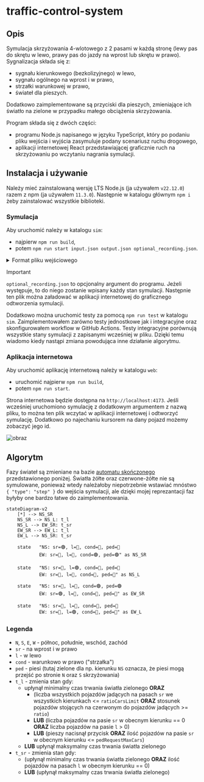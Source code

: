 # traffic-control-system

## Opis

Symulacja skrzyżowania 4-wlotowego z 2 pasami w każdą stronę (lewy pas do skrętu w lewo, prawy pas do jazdy na wprost lub skrętu w prawo). Sygnalizacja składa się z:

- sygnału kierunkowego (bezkolizyjnego) w lewo,
- sygnału ogólnego na wprost i w prawo,
- strzałki warunkowej w prawo,
- świateł dla pieszych.

Dodatkowo zaimplementowane są przyciski dla pieszych, zmieniające ich światło na zielone w przypadku małego obciążenia skrzyżowania.

Program składa się z dwóch części:

- programu Node.js napisanego w języku TypeScript, który po podaniu pliku wejścia i wyjścia zasymuluje podany scenariusz ruchu drogowego,
- aplikacji internetowej React przedstawiającej graficznie ruch na skrzyżowaniu po wczytaniu nagrania symulacji.

## Instalacja i używanie

Należy mieć zainstalowaną wersję LTS Node.js (ja używałem `v22.12.0`) razem z npm (ja używałem `11.3.0`).
Następnie w katalogu głównym `npm i` żeby zainstalować wszystkie biblioteki.

### Symulacja

Aby uruchomić należy w katalogu `sim`:

- najpierw `npm run build`,
- potem `npm run start input.json output.json optional_recording.json`.

<details>
<summary>Format pliku wejściowego</summary>

```jsonc
{
    // Ustawienia algorytmu zmian faz
    // Ten obiekt jest opcjonalny
    "config": {
        "states": {
            "NS_SR": {
                "greenMinCarsThreshold": "number",
                "greenMin": "number",
                "greenMax": "number",
                "ratio": "number",
                "ratioCarsLimit": "number",
            },
            "NS_L": {
                "greenMinCarsThreshold": "number",
                "greenMin": "number",
                "greenMax": "number",
                "ratio": "number",
                "ratioCarsLimit": "number",
            },
            "EW_SR": {
                "greenMinCarsThreshold": "number",
                "greenMin": "number",
                "greenMax": "number",
                "ratio": "number",
                "ratioCarsLimit": "number",
            },
            "NS_L": {
                "greenMinCarsThreshold": "number",
                "greenMin": "number",
                "greenMax": "number",
                "ratio": "number",
                "ratioCarsLimit": "number",
            },
        },
        "pedRequestMaxCars": "number",
    },

    // Lista komend, poniżej przedstawiam wszystkie typy komend
    "commands": [
        {
            "type": "addVehicle",
            "vehicleId": "string",
            "startRoad": "north | south | east | west",
            "endRoad": "north | south | east | west",
        },
        {
            "type": "step",
        },
        // Dodatkowo
        {
            "type": "pedestrianRequest",
            // Po której stronie skrzyżowania pieszy chce przejść (np. north = przechodzi po północnej stronie z zachodu na wschód lub ze wschodu na zachód)
            "crossing": "north | south | east | west",
        },
    ],
}
```

</details>

<!-- prettier-ignore -->
> [!IMPORTANT]
> `optional_recording.json` to opcjonalny argument do programu. Jeżeli występuje, to do niego zostanie wpisany każdy stan symulacji. Następnie ten plik można załadować w aplikacji internetowej do graficznego odtworzenia symulacji.

Dodatkowo można uruchomić testy za pomocą `npm run test` w katalogu `sim`. Zaimplementowałem zarówno testy jednostkowe jak i integracyjne oraz skonfigurowałem workflow w GitHub Actions. Testy integracyjne porównują wszystkie stany symulacji z zapisanymi wcześniej w pliku. Dzięki temu wiadomo kiedy nastąpi zmiana powodująca inne działanie algorytmu.

### Aplikacja internetowa

Aby uruchomić aplikację internetową należy w katalogu `web`:

- uruchomić najpierw `npm run build`,
- potem `npm run start`.

Strona internetowa będzie dostępna na `http://localhost:4173`. Jeśli wcześniej uruchomiono symulację z dodatkowym argumentem z nazwą pliku, to można ten plik wczytać w aplikacji internetowej i odtworzyć symulację. Dodatkowo po najechaniu kursorem na dany pojazd możemy zobaczyć jego id.

![obraz](https://github.com/user-attachments/assets/7c671f76-f5f0-43bb-9f39-3af9d7b405fb)

## Algorytm

Fazy świateł są zmieniane na bazie [automatu skończonego](https://pl.wikipedia.org/wiki/Automat_sko%C5%84czony) przedstawionego poniżej.
Światła żółte oraz czerwone-żółte nie są symulowane, ponieważ wtedy należałoby niepotrzebnie wstawiać mnóstwo `{ "type": "step" }` do wejścia symulacji, ale dzięki mojej reprezantacji faz byłyby one bardzo łatwe do zaimplementowania.

```mermaid
stateDiagram-v2
    [*] --> NS_SR
    NS_SR --> NS_L: t_l
    NS_L --> EW_SR: t_sr
    EW_SR --> EW_L: t_l
    EW_L --> NS_SR: t_sr

    state   "NS: sr=🟢, l=🔴, cond=🔴, ped=🔴
            EW: sr=🔴, l=🔴, cond=🟢, ped=🟢" as NS_SR

    state   "NS: sr=🔴, l=🟢, cond=🔴, ped=🔴
            EW: sr=🔴, l=🔴, cond=🔴, ped=🔴" as NS_L

    state   "NS: sr=🔴, l=🔴, cond=🟢, ped=🟢
            EW: sr=🟢, l=🔴, cond=🔴, ped=🔴" as EW_SR

    state   "NS: sr=🔴, l=🔴, cond=🔴, ped=🔴
            EW: sr=🔴, l=🟢, cond=🔴, ped=🔴" as EW_L
```

### Legenda

- `N`, `S`, `E`, `W` - północ, południe, wschód, zachód
- `sr` - na wprost i w prawo
- `l` - w lewo
- `cond` - warunkowo w prawo ("strzałka")
- `ped` - piesi (tutaj zielone dla np. kierunku `NS` oznacza, że piesi mogą przejść po stronie `N` oraz `S` skrzyżowania)
- `t_l` - zmienia stan gdy:
    - upłynął minimalny czas trwania światła zielonego **ORAZ**
        - (liczba wszystkich pojazdów jadących na pasach `sr` we wszystkich kierunkach <= `ratioCarsLimit` **ORAZ** stosunek pojazdów stojących na czerwonym do pojazdów jadących >= `ratio`)
        - **LUB** (liczba pojazdów na pasie `sr` w obecnym kierunku == 0 **ORAZ** liczba pojazdów na pasie `l` > 0)
        - **LUB** (pieszy nacisnął przycisk **ORAZ** ilość pojazdów na pasie `sr` w obecnym kierunku <= `pedRequestMaxCars`)
    - **LUB** upłynął maksymalny czas trwania światła zielonego
- `t_sr` - zmienia stan gdy:
    - (upłynął minimalny czas trwania światła zielonego **ORAZ** ilość pojazdów na pasach `l` w obecnym kierunku == 0)
    - **LUB** (upłynął maksymalny czas trwania światła zielonego)
